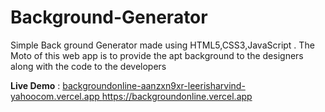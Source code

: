 # Background-Generator
Simple Back ground Generator made using HTML5,CSS3,JavaScript . The Moto of this web app is to provide the apt background to the designers along with the code to the developers


**Live Demo** : [backgroundonline-aanzxn9xr-leerisharvind-yahoocom.vercel.app ](https://backgroundonline.vercel.app)https://backgroundonline.vercel.app
